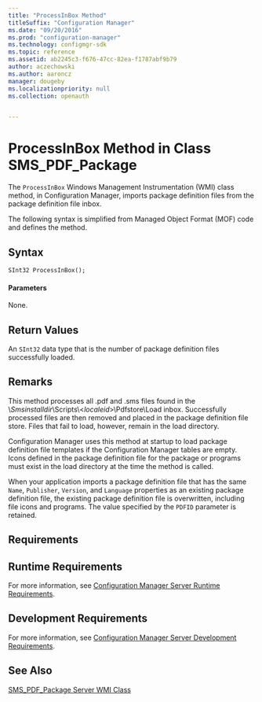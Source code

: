 ```yaml
---
title: "ProcessInBox Method"
titleSuffix: "Configuration Manager"
ms.date: "09/20/2016"
ms.prod: "configuration-manager"
ms.technology: configmgr-sdk
ms.topic: reference
ms.assetid: ab2245c3-f676-47cc-82ea-f1787abf9b79
author: aczechowski
ms.author: aaroncz
manager: dougeby
ms.localizationpriority: null
ms.collection: openauth


---
```

# ProcessInBox Method in Class SMS_PDF_Package
The `ProcessInBox` Windows Management Instrumentation (WMI) class method, in Configuration Manager, imports package definition files from the package definition file inbox.  

 The following syntax is simplified from Managed Object Format (MOF) code and defines the method.  

## Syntax  

```  
SInt32 ProcessInBox();  
```  

#### Parameters  
 None.  

## Return Values  
 An `SInt32` data type that is the number of package definition files successfully loaded.  

## Remarks  
 This method processes all .pdf and .sms files found in the \\*Smsinstalldir*\Scripts\\<*localeid*>\Pdfstore\Load inbox. Successfully processed files are then removed and placed in the package definition file store. Files that fail to load, however, remain in the load directory.  

 Configuration Manager uses this method at startup to load package definition file templates if the Configuration Manager tables are empty. Icons defined in the package definition file for the package or programs must exist in the load directory at the time the method is called.  

 When your application imports a package definition file that has the same `Name`, `Publisher`, `Version`, and `Language` properties as an existing package definition file, the existing package definition file is overwritten, including file icons and programs. The value specified by the `PDFID` parameter is retained.  

## Requirements  

## Runtime Requirements  
 For more information, see [Configuration Manager Server Runtime Requirements](../../../../../develop/core/reqs/server-runtime-requirements.md).  

## Development Requirements  
 For more information, see [Configuration Manager Server Development Requirements](../../../../../develop/core/reqs/server-development-requirements.md).  

## See Also  
 [SMS_PDF_Package Server WMI Class](../../../../../develop/reference/core/servers/configure/sms_pdf_package-server-wmi-class.md)
